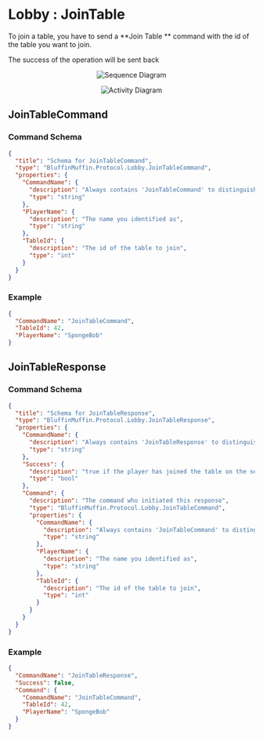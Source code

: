 # Lobby : JoinTable

To join a table, you have to send a **Join Table ** command with the id of the table you want to join.

The success of the operation will be sent back

<p align=center><img src="https://github.com/Ericmas001/BluffinMuffin.Protocol/blob/master/Documentation/Sequences/BluffinMuffin.Protocol.Lobby.JoinTableCommand.png" alt="Sequence Diagram"></p>

<p align=center><img src="https://github.com/Ericmas001/BluffinMuffin.Protocol/blob/master/Documentation/Activities/BluffinMuffin.Protocol.Lobby.JoinTableCommand.png" alt="Activity Diagram"></p>

## JoinTableCommand

### Command Schema

```json
{
  "title": "Schema for JoinTableCommand",
  "type": "BluffinMuffin.Protocol.Lobby.JoinTableCommand",
  "properties": {
    "CommandName": {
      "description": "Always contains 'JoinTableCommand' to distinguish the command from others.",
      "type": "string"
    },
    "PlayerName": {
      "description": "The name you identified as",
      "type": "string"
    },
    "TableId": {
      "description": "The id of the table to join",
      "type": "int"
    }
  }
}
```

### Example

```json
{
  "CommandName": "JoinTableCommand",
  "TableId": 42,
  "PlayerName": "SpongeBob"
}
```

## JoinTableResponse

### Command Schema

```json
{
  "title": "Schema for JoinTableResponse",
  "type": "BluffinMuffin.Protocol.Lobby.JoinTableResponse",
  "properties": {
    "CommandName": {
      "description": "Always contains 'JoinTableResponse' to distinguish the command from others.",
      "type": "string"
    },
    "Success": {
      "description": "true if the player has joined the table on the server",
      "type": "bool"
    },
    "Command": {
      "description": "The command who initiated this response",
      "type": "BluffinMuffin.Protocol.Lobby.JoinTableCommand",
      "properties": {
        "CommandName": {
          "description": "Always contains 'JoinTableCommand' to distinguish the command from others.",
          "type": "string"
        },
        "PlayerName": {
          "description": "The name you identified as",
          "type": "string"
        },
        "TableId": {
          "description": "The id of the table to join",
          "type": "int"
        }
      }
    }
  }
}
```

### Example

```json
{
  "CommandName": "JoinTableResponse",
  "Success": false,
  "Command": {
    "CommandName": "JoinTableCommand",
    "TableId": 42,
    "PlayerName": "SpongeBob"
  }
}
```

